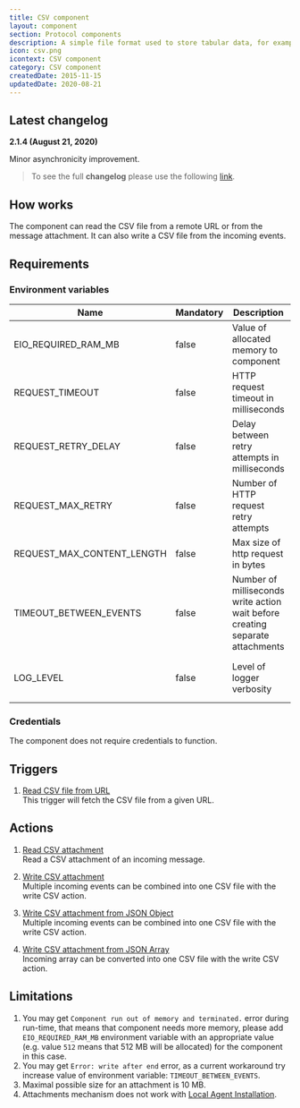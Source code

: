 ```yaml
---
title: CSV component
layout: component
section: Protocol components
description: A simple file format used to store tabular data, for example from a spreadsheet or a database.
icon: csv.png
icontext: CSV component
category: CSV component
createdDate: 2015-11-15
updatedDate: 2020-08-21
---
```


## Latest changelog

**2.1.4 (August 21, 2020)**

Minor asynchronicity improvement.

> To see the full **changelog** please use the following [link](/components/csv/changelog).

## How works

The component can read the CSV file from a remote URL or from the message
attachment. It can also write a CSV file from the incoming events.

## Requirements

### Environment variables

|Name|Mandatory|Description|Values|
|----|---------|-----------|------|
|EIO_REQUIRED_RAM_MB| false | Value of allocated memory to component | Recommended: 512 |
|REQUEST_TIMEOUT| false |  HTTP request timeout in milliseconds | Default value: 10000 |
|REQUEST_RETRY_DELAY| false | Delay between retry attempts in milliseconds | Default value: 7000 |
|REQUEST_MAX_RETRY| false | Number of HTTP request retry attempts |  Default value: 7 |
|REQUEST_MAX_CONTENT_LENGTH| false | Max size of http request in bytes | Default value: 10485760 |
|TIMEOUT_BETWEEN_EVENTS| false | Number of milliseconds write action wait before creating separate attachments | Default value: 10000 |
|LOG_LEVEL| false | Level of logger verbosity | trace, debug, info, warning, error Default: info |


### Credentials

The component does not require credentials to function.


## Triggers

  1. [Read CSV file from URL](/components/csv/triggers#read-csv-file-from-url)                                                 
  This trigger will fetch the CSV file from a given URL.

## Actions

  1. [Read CSV attachment](/components/csv/actions#read-csv-attachment)                                                         
  Read a CSV attachment of an incoming message.

  2. [Write CSV attachment](/components/csv/actions#write-csv-attachment)                                                   
  Multiple incoming events can be combined into one CSV file with the write CSV action.

  3. [Write CSV attachment from JSON Object](/components/csv/actions#write-csv-attachment-from-json-object)                 
  Multiple incoming events can be combined into one CSV file with the write CSV action.

  4. [Write CSV attachment from JSON Array](/components/csv/actions#write-csv-attachment-from-json-array)                   
  Incoming array can be converted into one CSV file with the write CSV action.

## Limitations

  1. You may get `Component run out of memory and terminated.` error during run-time, that means that component needs more memory, please add `EIO_REQUIRED_RAM_MB` environment variable with an appropriate value (e.g. value `512` means that 512 MB will be allocated) for the component in this case.
  2. You may get `Error: write after end` error, as a current workaround try increase value of environment variable: `TIMEOUT_BETWEEN_EVENTS`.
  3. Maximal possible size for an attachment is 10 MB.
  4. Attachments mechanism does not work with [Local Agent Installation](/getting-started/local-agent).
